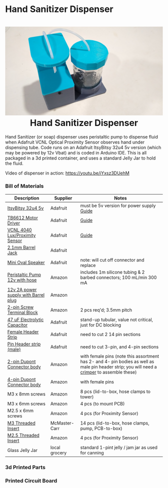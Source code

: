 # Hand Sanitizer Dispenser

<h1 align="center">
	<img width="853" src="https://github.com/dnkorte/sanitizer/blob/master/pictures/picture1_front.jpg" alt="Picture of Hand Sanitizer Dispenser"><br>Hand Sanitizer Dispenser
</h1>


Hand Sanitizer (or soap) dispenser uses peristaltic pump to dispense fluid when Adafruit VCNL Optical Proximity Sensor observes hand under dispensing tube.  Code runs on an Adafruit ItsyBitsy 32u4 5v version (which may be powered by 12v Vbat) and is coded in Arduino IDE.  This is all packaged in a 3d printed container, and uses a standard Jelly Jar to hold the fluid.

Video of dispenser in action:  https://youtu.be/iYxsz3DUehM 

### Bill of Materials

| Description | Supplier | Notes |
| ----------- | -------- | ----- | 
| [ItsyBitsy 32u4 5v](https://www.adafruit.com/product/3677) | Adafruit | must be 5v version for power supply [Guide](https://learn.adafruit.com/introducting-itsy-bitsy-32u4/overview) |
| [TB6612 Motor Driver](https://www.adafruit.com/product/2448) | Adafruit | [Guide](https://learn.adafruit.com/adafruit-tb6612-h-bridge-dc-stepper-motor-driver-breakout) |
| [VCNL 4040 Lux/Proximity Sensor](https://learn.adafruit.com/adafruit-vcnl4040-proximity-sensor/) | Adafruit | [Guide](https://www.adafruit.com/product/4161)
| [2.1mm Barrel Jack](https://www.adafruit.com/product/610) | Adafruit |
| [Mini Oval Speaker](https://www.adafruit.com/product/3923) | Adafruit | note: will cut off connector and replace |
| [Peristaltic Pump 12v with hose](https://www.amazon.com/Peristaltic-Liquid-Dosing-Silicone-Tubing/dp/B075VN1QZM) | Amazon | includes 1m silicone tubing & 2 barbed connectors; 100 mL/min 300 mA |
| [12v 2A power supply with Barrel plug](https://www.amazon.com/TMEZON-Power-Adapter-Supply-2-1mm/dp/B00Q2E5IXW) | Amazon  |
| [2-pin Screw Terminal Block](https://www.amazon.com/dp/B01C3DGIBQ/) | Amazon | 2 pcs req'd; 3.5mm pitch |
| [47 uF Electrolytic Capacitor](https://www.adafruit.com/product/2194) | Adafruit | stand-up tubular, value not critical, just for DC blocking
| [Female Header Strip](https://www.adafruit.com/product/598) | Adafruit | need  to cut 2 14 pin sections |
| [Pin Header strip (male)](https://www.adafruit.com/product/392) | Adafruit | need to cut 3-pin, and 4-pin sections |
| [2-pin Dupont Connector body](https://www.amazon.com/Hilitchi-2-54mm-Headers-Connector-Housing/dp/B012EOO9Q0/) | Amazon | with female pins (note this assortment has 2- and 4- pin bodies as well as male pin header strip; you will need a [crimper](https://www.adafruit.com/product/350) to assemble these)|
| [4-pin Dupont Connector body](https://www.amazon.com/Hilitchi-2-54mm-Headers-Connector-Housing/dp/B012EOO9Q0/) | Amazon | with female pins |
| M3 x 8mm screws | Amazon | 8 pcs (lid-to-box, hose clamps to tower) |
| M3 x 6mm screws | Amazon | 4 pcs (to mount PCB) |
| M2.5 x 6mm screws | Amazon | 4 pcs (for Proximity Sensor) |
| [M3 Threaded Insert](https://www.mcmaster.com/94459A130/) | McMaster-Carr | 14 pcs (lid-to-box, hose clamps, pump, PCB-to-box) |
| [M2.5 Threaded Insert](https://www.amazon.com/Products-Insert-Heat-Sink-Injection/dp/B07HKT5W7S/) | Amazon | 4 pcs (for Proximity Sensor) |
| Glass Jelly Jar | local grocery | standard 1-pint jelly / jam jar as used for canning |

### 3d Printed Parts

### Printed Circuit Board